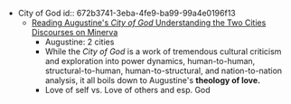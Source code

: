 - City of God
  id:: 672b3741-3eba-4fe9-ba99-99a4e0196f13
	- [Reading Augustine's *City of God* Understanding the Two Cities Discourses on Minerva](https://minervawisdom.com/2024/03/15/reading-augustines-city-of-god-understanding-the-two-cities/)
		- Augustine: 2 cities
		- While the *City of God* is a work of tremendous cultural criticism and exploration into power dynamics, human-to-human, structural-to-human, human-to-structural, and nation-to-nation analysis, it all boils down to Augustine's **theology of love.**
		- Love of self vs. Love of others and esp. God